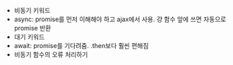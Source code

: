 - 비동기 키워드
- async: promise를 먼저 이해해야 하고 ajax에서 사용. 걍 함수 앞에 쓰면 자동으로 promise 반환
- 대기 키워드
- await: promise를 기다려줌. .then보다 훨씬 편해짐
- 비동기 함수의 오류 처리하기